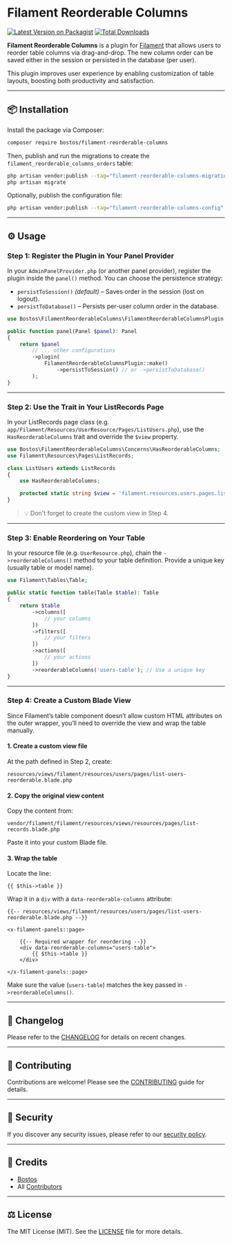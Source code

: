 # Filament Reorderable Columns

[![Latest Version on Packagist](https://img.shields.io/packagist/v/bostos/filament-reorderable-columns.svg?style=flat-square)](https://packagist.org/packages/bostos/filament-reorderable-columns)
[![Total Downloads](https://img.shields.io/packagist/dt/bostos/filament-reorderable-columns.svg?style=flat-square)](https://packagist.org/packages/bostos/filament-reorderable-columns)

**Filament Reorderable Columns** is a plugin for [Filament](https://filamentphp.com/) that allows users to reorder table columns via drag-and-drop. The new column order can be saved either in the session or persisted in the database (per user).

This plugin improves user experience by enabling customization of table layouts, boosting both productivity and satisfaction.

---

## 📦 Installation

Install the package via Composer:

```bash
composer require bostos/filament-reorderable-columns
```

Then, publish and run the migrations to create the `filament_reorderable_columns_orders` table:

```bash
php artisan vendor:publish --tag="filament-reorderable-columns-migrations"
php artisan migrate
```

Optionally, publish the configuration file:

```bash
php artisan vendor:publish --tag="filament-reorderable-columns-config"
```

---

## ⚙️ Usage

### Step 1: Register the Plugin in Your Panel Provider

In your `AdminPanelProvider.php` (or another panel provider), register the plugin inside the `panel()` method. You can choose the persistence strategy:

- `persistToSession()` *(default)* – Saves order in the session (lost on logout).
- `persistToDatabase()` – Persists per-user column order in the database.

```php
use Bostos\FilamentReorderableColumns\FilamentReorderableColumnsPlugin;

public function panel(Panel $panel): Panel
{
    return $panel
        // ... other configurations
        ->plugin(
            FilamentReorderableColumnsPlugin::make()
                ->persistToSession() // or ->persistToDatabase()
        );
}
```

---

### Step 2: Use the Trait in Your ListRecords Page

In your ListRecords page class (e.g. `app/Filament/Resources/UserResource/Pages/ListUsers.php`), use the `HasReorderableColumns` trait and override the `$view` property.

```php
use Bostos\FilamentReorderableColumns\Concerns\HasReorderableColumns;
use Filament\Resources\Pages\ListRecords;

class ListUsers extends ListRecords
{
    use HasReorderableColumns;

    protected static string $view = 'filament.resources.users.pages.list-users-reorderable';
}
```

> 💡 Don't forget to create the custom view in Step 4.

---

### Step 3: Enable Reordering on Your Table

In your resource file (e.g. `UserResource.php`), chain the `->reorderableColumns()` method to your table definition. Provide a unique key (usually table or model name).

```php
use Filament\Tables\Table;

public static function table(Table $table): Table
{
    return $table
        ->columns([
            // your columns
        ])
        ->filters([
            // your filters
        ])
        ->actions([
            // your actions
        ])
        ->reorderableColumns('users-table'); // Use a unique key
}
```

---

### Step 4: Create a Custom Blade View

Since Filament’s table component doesn’t allow custom HTML attributes on the outer wrapper, you’ll need to override the view and wrap the table manually.

#### 1. Create a custom view file

At the path defined in Step 2, create:

```
resources/views/filament/resources/users/pages/list-users-reorderable.blade.php
```

#### 2. Copy the original view content

Copy the content from:

```
vendor/filament/filament/resources/views/resources/pages/list-records.blade.php
```

Paste it into your custom Blade file.

#### 3. Wrap the table

Locate the line:

```blade
{{ $this->table }}
```

Wrap it in a `div` with a `data-reorderable-columns` attribute:

```blade
{{-- resources/views/filament/resources/users/pages/list-users-reorderable.blade.php --}}

<x-filament-panels::page>

    {{-- Required wrapper for reordering --}}
    <div data-reorderable-columns="users-table">
        {{ $this->table }}
    </div>

</x-filament-panels::page>
```

Make sure the value (`users-table`) matches the key passed in `->reorderableColumns()`.

---

## 📝 Changelog

Please refer to the [CHANGELOG](https://github.com/bostos/filament-reorderable-columns/blob/main/CHANGELOG.md) for details on recent changes.

---

## 🤝 Contributing

Contributions are welcome! Please see the [CONTRIBUTING](https://github.com/bostos/filament-reorderable-columns/blob/main/CONTRIBUTING.md) guide for details.

---

## 🔐 Security

If you discover any security issues, please refer to our [security policy](https://github.com/bostos/filament-reorderable-columns/security/policy).

---

## 🧠 Credits

- [Bostos](https://github.com/bostos)
- All [Contributors](https://github.com/bostos/filament-reorderable-columns/graphs/contributors)

---

## ⚖️ License

The MIT License (MIT). See the [LICENSE](https://github.com/bostos/filament-reorderable-columns/blob/main/LICENSE) file for more details.
